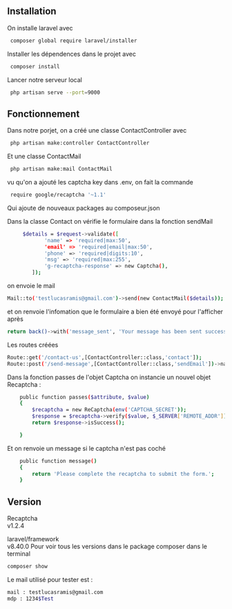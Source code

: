 ## Installation

On installe laravel avec
```bash
 composer global require laravel/installer
```
Installer les dépendences dans le projet avec
```bash
 composer install
```
Lancer notre serveur local
```bash
 php artisan serve --port=9000
```


## Fonctionnement
Dans notre porjet, on a créé une classe ContactController avec
```bash
 php artisan make:controller ContactController
```
Et une classe ContactMail
```bash
 php artisan make:mail ContactMail
```
vu qu'on a ajouté les captcha key dans .env, on fait la commande
```bash
 require google/recaptcha '~1.1'
```
Qui ajoute de nouveaux packages au composeur.json

Dans la classe Contact on vérifie le formulaire dans la fonction sendMail
```bash
     $details = $request->validate([
            'name' => 'required|max:50',
            'email' => 'required|email|max:50',
            'phone' => 'required|digits:10',
            'msg' => 'required|max:255',
            'g-recaptcha-response' => new Captcha(),
        ]);
```
on envoie le mail

```bash
Mail::to('testlucasramis@gmail.com')->send(new ContactMail($details));
```
et on renvoie l'infomation que le formulaire a bien été envoyé pour l'afficher après
```bash
return back()->with('message_sent', 'Your message has been sent successfully !');
```
Les routes créées
```bash
Route::get('/contact-us',[ContactController::class,'contact']);
Route::post('/send-message',[ContactController::class,'sendEmail'])->name('contact.send');
```

Dans la fonction passes de l'objet Captcha on instancie un nouvel objet Recaptcha :

```bash
    public function passes($attribute, $value)
    {
        $recaptcha = new ReCaptcha(env('CAPTCHA_SECRET'));
        $response = $recaptcha->verify($value, $_SERVER['REMOTE_ADDR']);
        return $response->isSuccess();

    }
```
Et on renvoie un message si le captcha n'est pas coché
```bash
    public function message()
    {
        return 'Please complete the recaptcha to submit the form.';
    }
```

## Version
Recaptcha<br>v1.2.4

laravel/framework<br>v8.40.0
Pour voir tous les versions dans le package composer dans le terminal
```bash
composer show
```
Le mail utilisé pour tester est :
```bash
mail : testlucasramis@gmail.com
mdp : 1234$Test
```
